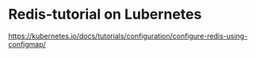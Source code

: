 # Redis-tutorial on Lubernetes
https://kubernetes.io/docs/tutorials/configuration/configure-redis-using-configmap/
